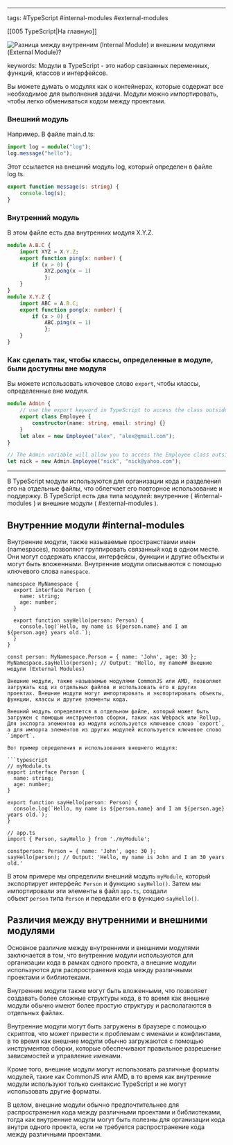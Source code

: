 ____

tags: #TypeScript #internal-modules #external-modules

[[005 TypeScript|На главную]]

![Разница между внутренним (Internal Module) и внешним модулями (External Module)?](https://youtu.be/TOn-1RrowKE?t=807)

keywords:
Модули в TypeScript - это набор связанных переменных, функций, классов и интерфейсов.

Вы можете думать о модулях как о контейнерах, которые содержат все необходимое для выполнения задачи. Модули можно импортировать, чтобы легко обмениваться кодом между проектами.


### Внешний модуль

Например. В файле main.d.ts:

```typescript
import log = module("log");
log.message("hello");
```

Этот ссылается на внешний модуль log, который определен в файле log.ts.

```typescript
export function message(s: string) {
	console.log(s);
}
```

### Внутренний модуль

В этом файле есть два внутренних модуля X.Y.Z.

```typescript
module A.B.C {
	import XYZ = X.Y.Z;
	export function ping(x: number) {
		if (x > 0) {
			XYZ.pong(x – 1)
			};
	}
}
module X.Y.Z {
	import ABC = A.B.C;
	export function pong(x: number) {
		if (x > 0) {
			ABC.ping(x – 1)
			};
	}
}
```

### Как сделать так, чтобы классы, определенные в модуле, были доступны вне модуля

Вы можете использовать ключевое слово `export`, чтобы классы, определенные вне модуля.

```typescript
module Admin {
	// use the export keyword in TypeScript to access the class outside
	export class Employee {
		constructor(name: string, email: string) {}
	}
	let alex = new Employee("alex", "alex@gmail.com");
}

// The Admin variable will allow you to access the Employee class outside the module with the help of the export keyword in TypeScript
let nick = new Admin.Employee("nick", "nick@yahoo.com");
```

_____

В TypeScript модули используются для организации кода и разделения его на отдельные файлы, что облегчает его повторное использование и поддержку. В TypeScript есть два типа модулей: внутренние ( #internal-modules ) и внешние модули ( #external-modules ).

## Внутренние модули #internal-modules 

Внутренние модули, также называемые пространствами имен (namespaces), позволяют группировать связанный код в одном месте. Они могут содержать классы, интерфейсы, функции и другие объекты и могут быть вложенными. Внутренние модули описываются с помощью ключевого слова `namespace`.

````
namespace MyNamespace {
  export interface Person {
    name: string;
    age: number;
  }

  export function sayHello(person: Person) {
    console.log(`Hello, my name is ${person.name} and I am ${person.age} years old.`);
  }
}

const person: MyNamespace.Person = { name: 'John', age: 30 };
MyNamespace.sayHello(person); // Output: 'Hello, my name## Внешние модули (External Modules)

Внешние модули, также называемые модулями CommonJS или AMD, позволяют загружать код из отдельных файлов и использовать его в других проектах. Внешние модули могут импортировать и экспортировать объекты, функции, классы и другие элементы кода. 

Внешний модуль определяется в отдельном файле, который может быть загружен с помощью инструментов сборки, таких как Webpack или Rollup. Для экспорта элементов из модуля используется ключевое слово `export`, а для импорта элементов из других модулей используется ключевое слово `import`.

Вот пример определения и использования внешнего модуля:

```typescript
// myModule.ts
export interface Person {
  name: string;
  age: number;
}

export function sayHello(person: Person) {
  console.log(`Hello, my name is ${person.name} and I am ${person.age} years old.`);
}
````

```
// app.ts
import { Person, sayHello } from './myModule';

constperson: Person = { name: 'John', age: 30 };
sayHello(person); // Output: 'Hello, my name is John and I am 30 years old.'
```

В этом примере мы определили внешний модуль `myModule`, который экспортирует интерфейс `Person` и функцию `sayHello()`. Затем мы импортировали эти элементы в файл `app.ts`, создали объект `person` типа `Person` и передали его в функцию `sayHello()`.

## Различия между внутренними и внешними модулями

Основное различие между внутренними и внешними модулями заключается в том, что внутренние модули используются для организации кода в рамках одного проекта, а внешние модули используются для распространения кода между различными проектами и библиотеками.

Внутренние модули также могут быть вложенными, что позволяет создавать более сложные структуры кода, в то время как внешние модули обычно имеют более простую структуру и располагаются в отдельных файлах.

Внутренние модули могут быть загружены в браузере с помощью скриптов, что может привести к проблемам с именами и конфликтами, в то время как внешние модули обычно загружаются с помощью инструментов сборки, которые обеспечивают правильное разрешение зависимостей и управление именами.

Кроме того, внешние модули могут использовать различные форматы модулей, такие как CommonJS или AMD, в то время как внутренние модули используют только синтаксис TypeScript и не могут использовать другие форматы.

В целом, внешние модули обычно предпочтительнее для распространения кода между различными проектами и библиотеками, тогда как внутренние модули могут быть полезны для организации кода внутри одного проекта, если не требуется распространение кода между различными проектами.
